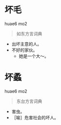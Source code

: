 # 坏毛
huae6 mo2
> 如东方言词典
- 出坏主意的人。
- 不好的家伙。
  - 她是一个大～。

# 坏蟊
huae6 mo2
> 东台方言词典
- 害虫。
- ［喻］危害社会的坏人。
